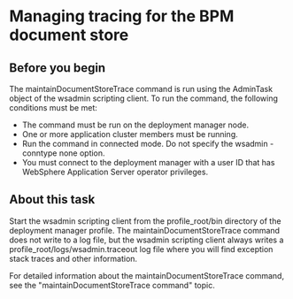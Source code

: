 # Managing tracing for the BPM document store

## Before you begin

The maintainDocumentStoreTrace command
is run using the AdminTask object of the wsadmin scripting client.
To run the command, the following conditions must be met:

- The command must be run on the deployment manager node.
- One or more application cluster members must be running.
- Run the command in connected mode. Do not specify the wsadmin
-conntype none option.
- You must connect to the deployment manager with a user ID that
has WebSphere Application Server operator privileges.

## About this task

Start the wsadmin scripting client from the
profile\_root/bin directory of the deployment manager
profile. The maintainDocumentStoreTrace command does not write to a log file, but
the wsadmin scripting client always writes a
profile\_root/logs/wsadmin.traceout log file where you will
find exception stack traces and other information.

For detailed information about the maintainDocumentStoreTrace command,
see the "maintainDocumentStoreTrace command" topic.